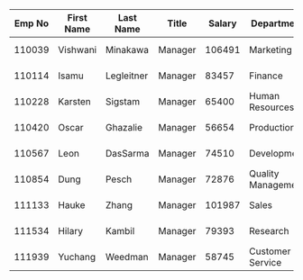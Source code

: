| Emp No | First Name | Last Name | Title | Salary | Department | Manager |
| --- | --- | --- | --- | --- | --- | --- |
| 110039 | Vishwani | Minakawa | Manager | 106491 | Marketing | Vishwani Minakawa |
| 110114 | Isamu | Legleitner | Manager | 83457 | Finance | Isamu Legleitner |
| 110228 | Karsten | Sigstam | Manager | 65400 | Human Resources | Karsten Sigstam |
| 110420 | Oscar | Ghazalie | Manager | 56654 | Production | Oscar Ghazalie |
| 110567 | Leon | DasSarma | Manager | 74510 | Development | Leon DasSarma |
| 110854 | Dung | Pesch | Manager | 72876 | Quality Management | Dung Pesch |
| 111133 | Hauke | Zhang | Manager | 101987 | Sales | Hauke Zhang |
| 111534 | Hilary | Kambil | Manager | 79393 | Research | Hilary Kambil |
| 111939 | Yuchang | Weedman | Manager | 58745 | Customer Service | Yuchang Weedman |
